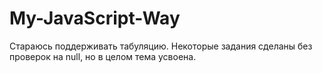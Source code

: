 # My-JavaScript-Way
Стараюсь поддерживать табуляцию.
Некоторые задания сделаны без проверок на null, но в целом тема усвоена.
